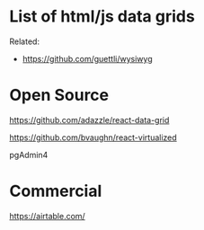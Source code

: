# List of html/js data grids

Related:
*  https://github.com/guettli/wysiwyg


# Open Source

https://github.com/adazzle/react-data-grid

https://github.com/bvaughn/react-virtualized

pgAdmin4

# Commercial

https://airtable.com/
